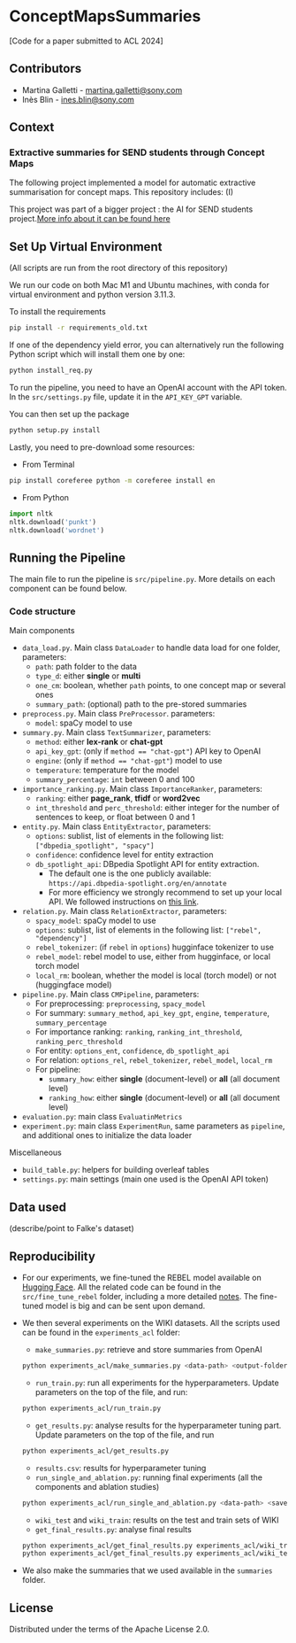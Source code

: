 # ConceptMapsSummaries

[Code for a paper submitted to ACL 2024]

## Contributors

- Martina Galletti - martina.galletti@sony.com
- Inès Blin - ines.blin@sony.com

## Context

### Extractive summaries for SEND students through Concept Maps

The following project implemented a model for automatic extractive summarisation for concept maps. 
This repository includes:
(I) 

This project  was part of a bigger project : the AI for SEND students project.[More info about it can be found here](https://csl.sony.fr/project/ai-for-send-students/)

## Set Up Virtual Environment

(All scripts are run from the root directory of this repository)

We run our code on both Mac M1 and Ubuntu machines, with conda for virtual environment and python version 3.11.3.

To install the requirements
```bash
pip install -r requirements_old.txt
```

If one of the dependency yield error, you can alternatively run the following Python script which will install them one by one:
```bash
python install_req.py
```

To run the pipeline, you need to have an OpenAI account with the API token. In the `src/settings.py` file, update it in the `API_KEY_GPT` variable.

You can then set up the package
```bash
python setup.py install
```

Lastly, you need to pre-download some resources:
* From Terminal
```bash
pip install coreferee python -m coreferee install en
```

* From Python
```python
import nltk
nltk.download('punkt')
nltk.download('wordnet')
```




## Running the Pipeline

The main file to run the pipeline is `src/pipeline.py`. More details on each component can be found below.

### Code structure


Main components
* `data_load.py`. Main class `DataLoader` to handle data load for one folder, parameters:
    * `path`: path folder to the data
    * `type_d`: either __single__ or __multi__
    * `one_cm`: boolean, whether `path` points, to one concept map or several ones
    * `summary_path`: (optional) path to the pre-stored summaries
* `preprocess.py`. Main class `PreProcessor`. parameters:
    * `model`: spaCy model to use
* `summary.py`. Main class `TextSummarizer`, parameters:
    * `method`: either __lex-rank__ or __chat-gpt__
    * `api_key_gpt`: (only if `method == "chat-gpt"`) API key to OpenAI
    * `engine`: (only if `method == "chat-gpt"`) model to use
    * `temperature`: temperature for the model
    * `summary_percentage`: `int` between 0 and 100
* `importance_ranking.py`. Main class `ImportanceRanker`, parameters:
    * `ranking`: either __page_rank__, __tfidf__ or __word2vec__
    * `int_threshold` and `perc_threshold`: either integer for the number of sentences to keep, or float between 0 and 1
* `entity.py`. Main class `EntityExtractor`, parameters:
    * `options`: sublist, list of elements in the following list: `["dbpedia_spotlight", "spacy"]`
    * `confidence`: confidence level for entity extraction
    * `db_spotlight_api`: DBpedia Spotlight API for entity extraction.
        * The default one is the one publicly available: `https://api.dbpedia-spotlight.org/en/annotate`
        * For more efficiency we strongly recommend to set up your local API. We followed instructions on [this link](https://github.com/MartinoMensio/spacy-dbpedia-spotlight).
* `relation.py`. Main class `RelationExtractor`, parameters:
    * `spacy_model`: spaCy model to use
    * `options`: sublist, list of elements in the following list: `["rebel", "dependency"]`
    * `rebel_tokenizer`: (if `rebel` in `options`) hugginface tokenizer to use
    * `rebel_model`: rebel model to use, either from hugginface, or local torch model
    * `local_rm`: boolean, whether the model is local (torch model) or not (huggingface model)
* `pipeline.py`. Main class `CMPipeline`, parameters:
    * For preprocessing: `preprocessing`, `spacy_model`
    * For summary: `summary_method`, `api_key_gpt`, `engine`, `temperature`, `summary_percentage`
    * For importance ranking: `ranking`, `ranking_int_threshold`, `ranking_perc_threshold`
    * For entity: `options_ent`, `confidence`, `db_spotlight_api`
    * For relation: `options_rel`, `rebel_tokenizer`, `rebel_model`, `local_rm`
    * For pipeline:
        * `summary_how`: either __single__ (document-level) or __all__ (all document level)
        * `ranking_how`: either __single__ (document-level) or __all__ (all document level)
* `evaluation.py`: main class `EvaluatinMetrics`
* `experiment.py`: main class `ExperimentRun`, same parameters as `pipeline`, and additional ones to initialize the data loader

Miscellaneous
* `build_table.py`: helpers for building overleaf tables
* `settings.py`: main settings (main one used is the OpenAI API token)

## Data used

(describe/point to Falke's dataset)

## Reproducibility

* For our experiments, we fine-tuned the REBEL model available on [Hugging Face](https://huggingface.co/Babelscape/rebel-large). All the related code can be found in the `src/fine_tune_rebel` folder, including a more detailed [notes](./src/fine_tune_rebel/notes.md). The fine-tuned model is big and can be sent upon demand.

* We then several experiments on the WIKI datasets. All the scripts used can be found in the `experiments_acl` folder:
    * `make_summaries.py`: retrieve and store summaries from OpenAI
    ```bash
    python experiments_acl/make_summaries.py <data-path> <output-folder> <type-data> <dataset>
    ```
    * `run_train.py`: run all experiments for the hyperparameters. Update parameters on the top of the file, and run:
    ```bash
    python experiments_acl/run_train.py
    ```
    * `get_results.py`: analyse results for the hyperparameter tuning part. Update parameters on the top of the file, and run
    ```bash
    python experiments_acl/get_results.py
    ```
    * `results.csv`: results for hyperparameter tuning
    * `run_single_and_ablation.py`: running final experiments (all the components and ablation studies)
    ```bash
    python experiments_acl/run_single_and_ablation.py <data-path> <save-folder> <summary-folder>
    ```
    * `wiki_test` and `wiki_train`: results on the test and train sets of WIKI
    * `get_final_results.py`: analyse final results
    ```bash
    python experiments_acl/get_final_results.py experiments_acl/wiki_train
    python experiments_acl/get_final_results.py experiments_acl/wiki_test
    ```

* We also make the summaries that we used available in the `summaries` folder.




## License

Distributed under the terms of the Apache License 2.0.
